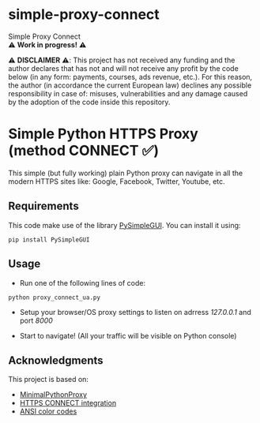 # simple-proxy-connect
Simple Proxy Connect  
⚠️ **Work in progress!** ⚠️

⚠️ **DISCLAIMER** ⚠️: This project has not received any funding and the author declares that has not and will not receive any profit by the code below (in any form: payments, courses, ads revenue, etc.).  For this reason, the author (in accordance the current European law) declines any possible responsibility in case of: misuses, vulnerabilities and any damage caused by the adoption of the code inside this repository. 

# Simple Python HTTPS Proxy (method CONNECT ✅)

This simple (but fully working) plain Python proxy can navigate in all the modern HTTPS sites like: Google, Facebook, Twitter, Youtube, etc.

## Requirements

This code make use of the library [PySimpleGUI](https://www.pysimplegui.org/en/latest/). You can install it using:
```
pip install PySimpleGUI
```


## Usage

* Run one of the following lines of code:
```
python proxy_connect_ua.py
```

* Setup your browser/OS proxy settings to listen on adrress *127.0.0.1* and port *8000* 

* Start to navigate! (All your traffic will be visible on Python console)

## Acknowledgments

This project is based on:
* [MinimalPythonProxy](https://github.com/mrprofessor/MinimalPythonProxy)
* [HTTPS CONNECT integration](https://stackoverflow.com/questions/24218058/python-https-proxy-tunnelling)
* [ANSI color codes](https://gist.github.com/rene-d/9e584a7dd2935d0f461904b9f2950007)
